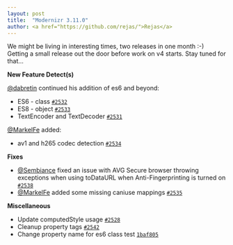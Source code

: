 ```yaml
---
layout: post
title:  "Modernizr 3.11.0"
author: <a href="https://github.com/rejas/">Rejas</a>
---
```


We might be living in interesting times, two releases in one month :-) Getting a small release out the door
before work on v4 starts. Stay tuned for that...

**New Feature Detect(s)**

[@dabretin](https://github.com/dabretin) continued his addition of es6 and beyond:
- ES6 - class [`#2532`](https://github.com/Modernizr/Modernizr/pull/2532)
- ES8 - object [`#2533`](https://github.com/Modernizr/Modernizr/pull/2533)
- TextEncoder and TextDecoder [`#2531`](https://github.com/Modernizr/Modernizr/pull/2531)

[@MarkelFe](https://github.com/MarkelFe) added:
- av1 and h265 codec detection [`#2534`](https://github.com/Modernizr/Modernizr/pull/2534)

**Fixes**
- [@Sembiance](https://github.com/Sembiance) fixed an issue with AVG Secure browser throwing exceptions when using toDataURL when Anti-Fingerprinting is turned on [`#2538`](https://github.com/Modernizr/Modernizr/pull/2538)
- [@MarkelFe](https://github.com/MarkelFe) added some missing caniuse mappings [`#2535`](https://github.com/Modernizr/Modernizr/pull/2535)

**Miscellaneous**

- Update computedStyle usage [`#2528`](https://github.com/Modernizr/Modernizr/pull/2528)
- Cleanup property tags [`#2542`](https://github.com/Modernizr/Modernizr/pull/2542)
- Change property name for es6 class test [`1baf805`](https://github.com/Modernizr/Modernizr/commit/1baf805e9eb54710f6ad122a4f6557f6e369c530)
